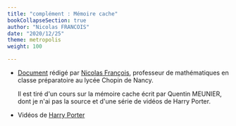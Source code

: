 ```yaml
---
title: "complément : Mémoire cache"
bookCollapseSection: true
author: "Nicolas FRANCOIS"
date: "2020/12/25"
theme: metropolis
weight: 100

---
```



* [Document](/uploads/docnsitale/composants/cache.pdf) rédigé par [Nicolas François](http://nicolas.francois.free.fr/), professeur de mathématiques en classe préparatoire au lycée Chopin de Nancy.

    Il est tiré d'un cours sur la mémoire cache écrit par Quentin MEUNIER, dont
    je n'ai pas la source et d'une série de vidéos de Harry Porter.
* Vidéos de [Harry Porter](https://www.youtube.com/playlist?list=PLbtzT1TYeoMgJ4NcWFuXpnF24fsiaOdGq)






